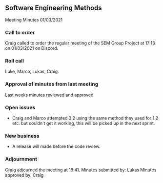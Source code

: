 ## Software Engineering Methods
Meeting Minutes
01/03/2021

###	Call to order
Craig called to order the regular meeting of the SEM Group Project at 17:13 on 01/03/2021 on Discord.

###	Roll call
Luke, Marco, Lukas, Craig.

###	Approval of minutes from last meeting
Last weeks minutes reviewed and approved

###    Open issues
-	Craig and Marco attempted 3.2 using the same method they used for 1.2 etc. but couldn't get it working, this will be picked up in the next sprint.

###	New business
-	A release will made before the code review.

###	Adjournment
Craig adjourned the meeting at 18:41.
Minutes submitted by:  Lukas
Minutes approved by:  Craig
